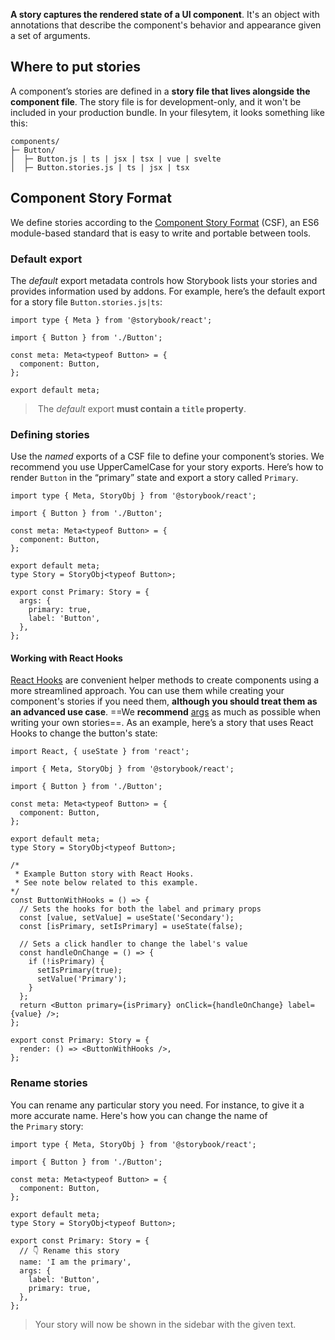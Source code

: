 **A story captures the rendered state of a UI component**. It's an object with annotations that describe the component's behavior and appearance given a set of arguments.
## Where to put stories
A component’s stories are defined in a **story file that lives alongside the component file**. The story file is for development-only, and it won't be included in your production bundle. In your filesytem, it looks something like this:
```
components/
├─ Button/
│  ├─ Button.js | ts | jsx | tsx | vue | svelte
│  ├─ Button.stories.js | ts | jsx | tsx
```
## Component Story Format
We define stories according to the [Component Story Format](https://storybook.js.org/docs/api/csf) (CSF), an ES6 module-based standard that is easy to write and portable between tools.
### Default export
The _default_ export metadata controls how Storybook lists your stories and provides information used by addons. For example, here’s the default export for a story file `Button.stories.js|ts`:
```tsx
import type { Meta } from '@storybook/react';

import { Button } from './Button';

const meta: Meta<typeof Button> = {
  component: Button,
};

export default meta;
```
> The _default_ export **must contain a `title` property**.
### Defining stories
Use the _named_ exports of a CSF file to define your component’s stories. We recommend you use UpperCamelCase for your story exports. Here’s how to render `Button` in the “primary” state and export a story called `Primary`.
```tsx
import type { Meta, StoryObj } from '@storybook/react';

import { Button } from './Button';

const meta: Meta<typeof Button> = {
  component: Button,
};

export default meta;
type Story = StoryObj<typeof Button>;

export const Primary: Story = {
  args: {
    primary: true,
    label: 'Button',
  },
};
```
#### Working with React Hooks
[React Hooks](https://react.dev/reference/react) are convenient helper methods to create components using a more streamlined approach. You can use them while creating your component's stories if you need them, **although you should treat them as an advanced use case**. ==We **recommend** [args](https://storybook.js.org/docs/writing-stories/args) as much as possible when writing your own stories==. As an example, here’s a story that uses React Hooks to change the button's state:
```tsx
import React, { useState } from 'react';

import { Meta, StoryObj } from '@storybook/react';

import { Button } from './Button';

const meta: Meta<typeof Button> = {
  component: Button,
};

export default meta;
type Story = StoryObj<typeof Button>;

/*
 * Example Button story with React Hooks.
 * See note below related to this example.
*/
const ButtonWithHooks = () => {
  // Sets the hooks for both the label and primary props
  const [value, setValue] = useState('Secondary');
  const [isPrimary, setIsPrimary] = useState(false);

  // Sets a click handler to change the label's value
  const handleOnChange = () => {
    if (!isPrimary) {
      setIsPrimary(true);
      setValue('Primary');
    }
  };
  return <Button primary={isPrimary} onClick={handleOnChange} label={value} />;
};

export const Primary: Story = {
  render: () => <ButtonWithHooks />,
};
```
### Rename stories
You can rename any particular story you need. For instance, to give it a more accurate name. Here's how you can change the name of the `Primary` story:
```tsx
import type { Meta, StoryObj } from '@storybook/react';

import { Button } from './Button';

const meta: Meta<typeof Button> = {
  component: Button,
};

export default meta;
type Story = StoryObj<typeof Button>;

export const Primary: Story = {
  // 👇 Rename this story
  name: 'I am the primary',
  args: {
    label: 'Button',
    primary: true,
  },
};
```
>Your story will now be shown in the sidebar with the given text.
